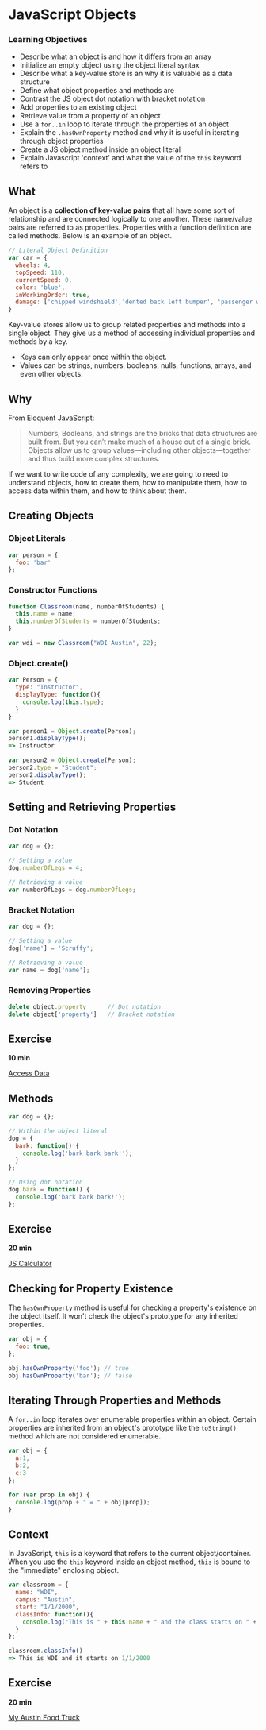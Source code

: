 # JavaScript Objects

### Learning Objectives

* Describe what an object is and how it differs from an array
* Initialize an empty object using the object literal syntax
* Describe what a key-value store is an why it is valuable as a data structure
* Define what object properties and methods are
* Contrast the JS object dot notation with bracket notation
* Add properties to an existing object 
* Retrieve value from a property of an object 
* Use a `for..in` loop to iterate through the properties of an object
* Explain the `.hasOwnProperty` method and why it is useful in iterating through object properties
* Create a JS object method inside an object literal
* Explain Javascript 'context' and what the value of the `this` keyword refers to

## What

An object is a **collection of key-value pairs** that all have some sort of relationship and are connected logically to one another. These name/value pairs are referred to as properties. Properties with a function definition are called methods. Below is an example of an object.

```js
// Literal Object Definition
var car = {
  wheels: 4,
  topSpeed: 110,
  currentSpeed: 0,
  color: 'blue',
  inWorkingOrder: true,
  damage: ['chipped windshield','dented back left bumper', 'passenger window squeaks']
}
```

Key-value stores allow us to group related properties and methods into a single object. They give us a method of accessing individual properties and methods by a key.

- Keys can only appear once within the object.
- Values can be strings, numbers, booleans, nulls, functions, arrays, and even other objects.

## Why

From Eloquent JavaScript:

> Numbers, Booleans, and strings are the bricks that data structures are built from. But you can’t make much of a house out of a single brick. Objects allow us to group values—including other objects—together and thus build more complex structures.

If we want to write code of any complexity, we are going to need to understand objects, how to create them, how to manipulate them, how to access data within them, and how to think about them.

## Creating Objects

### Object Literals

```js
var person = {
  foo: 'bar'
};
```

### Constructor Functions

```js
function Classroom(name, numberOfStudents) {
  this.name = name;
  this.numberOfStudents = numberOfStudents;
}

var wdi = new Classroom("WDI Austin", 22);
```

### Object.create()

```js
var Person = {
  type: "Instructor",
  displayType: function(){
    console.log(this.type);
  }
}

var person1 = Object.create(Person);
person1.displayType();
=> Instructor

var person2 = Object.create(Person);
person2.type = "Student";
person2.displayType();
=> Student
```

## Setting and Retrieving Properties 

### Dot Notation

```js
var dog = {};

// Setting a value
dog.numberOfLegs = 4;

// Retrieving a value
var numberOfLegs = dog.numberOfLegs;
```

### Bracket Notation

```js
var dog = {};

// Setting a value
dog['name'] = 'Scruffy';

// Retrieving a value
var name = dog['name'];
```

### Removing Properties 

```js
delete object.property      // Dot notation
delete object['property']   // Bracket notation
```

## Exercise

**10 min**

[Access Data](./exercises/access-data.md)

## Methods

```js
var dog = {};

// Within the object literal
dog = {
  bark: function() {
    console.log('bark bark bark!');
  }
};

// Using dot notation 
dog.bark = function() {
  console.log('bark bark bark!');
};
```

## Exercise

**20 min**

[JS Calculator](./exercises/js_calculator.md)

## Checking for Property Existence

The `hasOwnProperty` method is useful for checking a property's existence on the object itself. It won't check the object's prototype for any inherited properties.

```js
var obj = {
  foo: true,
};

obj.hasOwnProperty('foo'); // true
obj.hasOwnProperty('bar'); // false
```

## Iterating Through Properties and Methods

A `for..in` loop iterates over enumerable properties within an object. Certain properties are inherited from an object's prototype like the `toString()` method which are not considered enumerable.

```js
var obj = {
  a:1, 
  b:2, 
  c:3
};

for (var prop in obj) {
  console.log(prop + " = " + obj[prop]);
}
```

## Context

In JavaScript, `this` is a keyword that refers to the current object/container. When you use the `this` keyword inside an object method, `this` is bound to the "immediate" enclosing object.

```js
var classroom = {
  name: "WDI",
  campus: "Austin",
  start: "1/1/2000",
  classInfo: function(){
    console.log("This is " + this.name + " and the class starts on " + this.start);
  }
};

classroom.classInfo()
=> This is WDI and it starts on 1/1/2000
```

## Exercise 

**20 min**

[My Austin Food Truck](./exercises/my-austin-food-truck.md)
